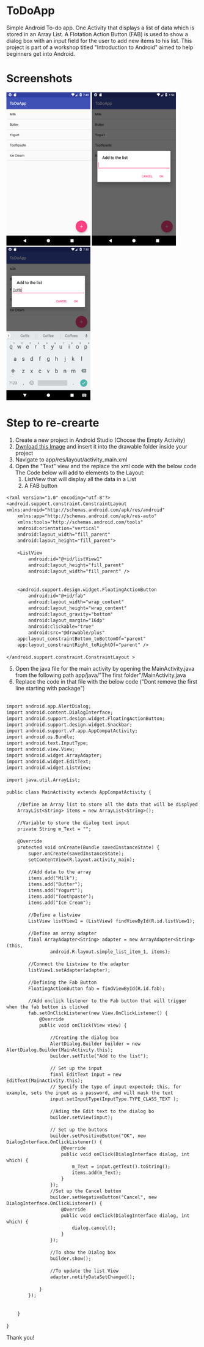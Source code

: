 # ToDoApp
Simple Android To-do app. One Activity that displays a list of data which is stored in an Array List. 
A Flotation Action Button (FAB) is used to show a dialog box with an input field for the user to add new items to his list. 
This project is part of a workshop titled "Introduction to Android" aimed to help beginners get into Android.

# Screenshots 
<img src="/screenshot/screenshot1.png" width="220" height="400"> <img src="/screenshot/screenshot2.png" width="220" height="400"> 
<img src="/screenshot/screenshot3.png" width="220" height="400"> 

# Step to re-crearte 


1. Create a new project in Android Studio (Choose the Empty Activity)
2. [Dwnload this Image](app/src/main/res/drawable/plus.png) and insert it into the drawable folder inside your project
3. Navigate to app/res/layout/activity_main.xml
4. Open the "Text" view and the replace the xml code with the below code 
The Code below will add to elements to the Layout:
    1. ListView that will display all the data in a List 
    2. A FAB button 
```
<?xml version="1.0" encoding="utf-8"?>
<android.support.constraint.ConstraintLayout  xmlns:android="http://schemas.android.com/apk/res/android"
    xmlns:app="http://schemas.android.com/apk/res-auto"
    xmlns:tools="http://schemas.android.com/tools"
    android:orientation="vertical"
    android:layout_width="fill_parent"
    android:layout_height="fill_parent">

    <ListView
        android:id="@+id/listView1"
        android:layout_height="fill_parent"
        android:layout_width="fill_parent" />


    <android.support.design.widget.FloatingActionButton
        android:id="@+id/fab"
        android:layout_width="wrap_content"
        android:layout_height="wrap_content"
        android:layout_gravity="bottom"
        android:layout_margin="16dp"
        android:clickable="true"
        android:src="@drawable/plus"
    app:layout_constraintBottom_toBottomOf="parent"
    app:layout_constraintRight_toRightOf="parent" />

</android.support.constraint.ConstraintLayout >
```

5. Open the java file for the main activity by opening the MainActivity.java from the following path app/java/"The first folder"/MainActivity.java
6. Replace the code in that file with the below code ("Dont remove the first line starting with package")

```

import android.app.AlertDialog;
import android.content.DialogInterface;
import android.support.design.widget.FloatingActionButton;
import android.support.design.widget.Snackbar;
import android.support.v7.app.AppCompatActivity;
import android.os.Bundle;
import android.text.InputType;
import android.view.View;
import android.widget.ArrayAdapter;
import android.widget.EditText;
import android.widget.ListView;

import java.util.ArrayList;

public class MainActivity extends AppCompatActivity {

    //Define an Array list to store all the data that will be displyed
    ArrayList<String> items = new ArrayList<String>();

    //Variable to store the dialog text input
    private String m_Text = "";

    @Override
    protected void onCreate(Bundle savedInstanceState) {
        super.onCreate(savedInstanceState);
        setContentView(R.layout.activity_main);

        //Add data to the array
        items.add("Milk");
        items.add("Butter");
        items.add("Yogurt");
        items.add("Toothpaste");
        items.add("Ice Cream");

        //Define a listview
        ListView listView1 = (ListView) findViewById(R.id.listView1);

        //Define an array adapter
        final ArrayAdapter<String> adapter = new ArrayAdapter<String>(this,
                android.R.layout.simple_list_item_1, items);

        //Connect the Listview to the adapter
        listView1.setAdapter(adapter);

        //Defining the Fab Button
        FloatingActionButton fab = findViewById(R.id.fab);

        //Add onclick listener to the Fab button that will trigger when the fab button is clicked
        fab.setOnClickListener(new View.OnClickListener() {
            @Override
            public void onClick(View view) {

                //Creating the dialog box
                AlertDialog.Builder builder = new AlertDialog.Builder(MainActivity.this);
                builder.setTitle("Add to the list");

                // Set up the input
                final EditText input = new EditText(MainActivity.this);
                // Specify the type of input expected; this, for example, sets the input as a password, and will mask the text
                input.setInputType(InputType.TYPE_CLASS_TEXT );

                //Ading the Edit text to the dialog bo
                builder.setView(input);

                // Set up the buttons
                builder.setPositiveButton("OK", new DialogInterface.OnClickListener() {
                    @Override
                    public void onClick(DialogInterface dialog, int which) {
                        m_Text = input.getText().toString();
                        items.add(m_Text);
                    }
                });
                //Set up the Cancel button
                builder.setNegativeButton("Cancel", new DialogInterface.OnClickListener() {
                    @Override
                    public void onClick(DialogInterface dialog, int which) {
                        dialog.cancel();
                    }
                });

                //To show the Dialog box
                builder.show();

                //To update the list View
                adapter.notifyDataSetChanged();

            }
        });


    }

}

```
Thank you!
